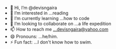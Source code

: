 - 👋 Hi, I’m @devisngaira
- 👀 I’m interested in ...reading
- 🌱 I’m currently learning ...how to code
- 💞️ I’m looking to collaborate on ...a life expedition 
- 📫 How to reach me ...devisngaira@yahoo.com 
- 😄 Pronouns: ...he/him.
- ⚡ Fun fact: ...I don't know how to swim.

<!---
devisngaira/devisngaira is a ✨ special ✨ repository because its `README.md` (this file) appears on your GitHub profile.
You can click the Preview link to take a look at your changes.
--->

